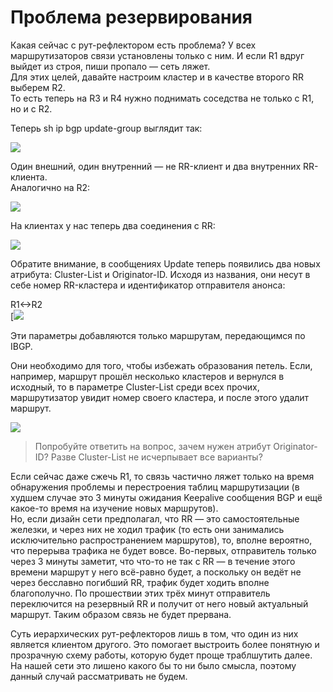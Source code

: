 # Проблема резервирования

Какая сейчас с рут-рефлектором есть проблема? У всех маршрутизаторов связи установлены только с ним. И если R1 вдруг выйдет из строя, пиши пропало — сеть ляжет.  
Для этих целей, давайте настроим кластер и в качестве второго RR выберем R2\.  
То есть теперь на R3 и R4 нужно поднимать соседства не только с R1, но и с R2.  

Теперь sh ip bgp update-group выглядит так:  

![](https://dan4i4ek.info/src/0_c70be_1692e555_XL.png)  

Один внешний, один внутренний — не RR-клиент и два внутренних RR-клиента.  
Аналогично на R2:  

![](https://dan4i4ek.info/src/0_c70bf_ea7346a7_XL.png)  

На клиентах у нас теперь два соединения с RR:  

![](https://dan4i4ek.info/src/0_c70c0_e5d51188_XL.png)  

Обратите внимание, в сообщениях Update теперь появились два новых атрибута: Cluster-List и Originator-ID. Исходя из названия, они несут в себе номер RR-кластера и идентификатор отправителя анонса:  

R1<->R2  
[![](https://dan4i4ek.info/src/)  

Эти параметры добавляются только маршрутам, передающимся по IBGP.  

Они необходимо для того, чтобы избежать образования петель. Если, например, маршрут прошёл несколько кластеров и вернулся в исходный, то в параметре Cluster-List среди всех прочих, маршрутизатор увидит номер своего кластера, и после этого удалит маршрут.  

![](https://dan4i4ek.info/src/0_c756a_1f83ff6b_XXL.png)  

> Попробуйте ответить на вопрос, зачем нужен атрибут Originator-ID? Разве Cluster-List не исчерпывает все варианты?

Если сейчас даже сжечь R1, то связь частично ляжет только на время обнаружения проблемы и перестроения таблиц маршрутизации (в худшем случае это 3 минуты ожидания Keepalive сообщения BGP и ещё какое-то время на изучение новых маршрутов).  
Но, если дизайн сети предполагал, что RR — это самостоятельные железки, и через них не ходил трафик (то есть они занимались исключительно распространением маршрутов), то, вполне вероятно, что перерыва трафика не будет вовсе. Во-первых, отправитель только через 3 минуты заметит, что что-то не так с RR — в течение этого времени маршрут у него всё-равно будет, а поскольку он ведёт не через бесславно погибший RR, трафик будет ходить вполне благополучно. По прошествии этих трёх минут отправитель переключится на резервный RR и получит от него новый актуальный маршрут. Таким образом связь не будет прервана.  

Суть иерархических рут-рефлекторов лишь в том, что один из них является клиентом другого. Это помогает выстроить более понятную и прозрачную схему работы, которую будет проще траблшутить далее.  
На нашей сети это лишено какого бы то ни было смысла, поэтому данный случай рассматривать не будем.  
